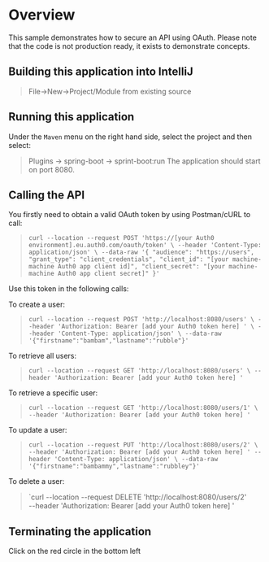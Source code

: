 # Overview
This sample demonstrates how to secure an API using OAuth.
Please note that the code is not production ready, it exists to demonstrate concepts.

## Building this application into IntelliJ
> File->New->Project/Module from existing source

## Running this application
Under the `Maven` menu on the right hand side, select the project and then select:
> Plugins -> spring-boot -> sprint-boot:run
The application should start on port 8080.

## Calling the API
You firstly need to obtain a valid OAuth token by using Postman/cURL to call:

> `curl --location --request POST 'https://[your Auth0 environment].eu.auth0.com/oauth/token' \
--header 'Content-Type: application/json' \
--data-raw '{
  "audience": "https://users",
  "grant_type": "client_credentials",
  "client_id": "[your machine-machine Auth0 app client id]",
  "client_secret": "[your machine-machine Auth0 app client secret]"
}'`

Use this token in the following calls:

To create a user:
>`curl --location --request POST 'http://localhost:8080/users' \
--header 'Authorization: Bearer [add your Auth0 token here] ' \
--header 'Content-Type: application/json' \
--data-raw '{"firstname":"bambam","lastname":"rubble"}'`

To retrieve all users:
>`curl --location --request GET 'http://localhost:8080/users' \
--header 'Authorization: Bearer [add your Auth0 token here] '`

To retrieve a specific user:
>`curl --location --request GET 'http://localhost:8080/users/1' \
--header 'Authorization: Bearer [add your Auth0 token here] '`

To update a user:
>`curl --location --request PUT 'http://localhost:8080/users/2' \
--header 'Authorization: Bearer [add your Auth0 token here] '
--header 'Content-Type: application/json' \
--data-raw '{"firstname":"bambammy","lastname":"rubbley"}'`

To delete a user:
>`curl --location --request DELETE 'http://localhost:8080/users/2' \
--header 'Authorization: Bearer [add your Auth0 token here] '

## Terminating the application
Click on the red circle in the bottom left